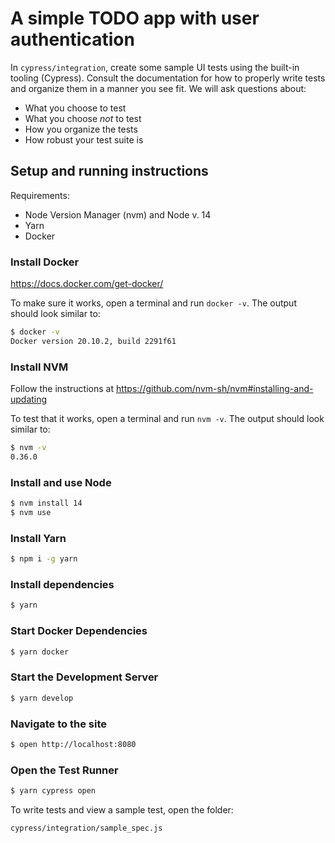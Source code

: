 # A simple TODO app with user authentication

In `cypress/integration`, create some sample UI tests using the built-in tooling (Cypress). Consult the documentation for how to properly write tests and organize them in a manner you see fit. We will ask questions about:

- What you choose to test
- What you choose _not_ to test
- How you organize the tests
- How robust your test suite is

## Setup and running instructions

Requirements:

- Node Version Manager (nvm) and Node v. 14
- Yarn
- Docker

### Install Docker

https://docs.docker.com/get-docker/

To make sure it works, open a terminal and run `docker -v`. The output should look similar to:

```bash
$ docker -v
Docker version 20.10.2, build 2291f61
```

### Install NVM

Follow the instructions at https://github.com/nvm-sh/nvm#installing-and-updating

To test that it works, open a terminal and run `nvm -v`. The output should look similar to:

```bash
$ nvm -v
0.36.0
```

### Install and use Node

```bash
$ nvm install 14
$ nvm use
```

### Install Yarn

```bash
$ npm i -g yarn
```

### Install dependencies

```bash
$ yarn
```

### Start Docker Dependencies

```bash
$ yarn docker
```

### Start the Development Server

```bash
$ yarn develop
```

### Navigate to the site

```bash
$ open http://localhost:8080
```

### Open the Test Runner

```bash
$ yarn cypress open
```

To write tests and view a sample test, open the folder:

```
cypress/integration/sample_spec.js
```
